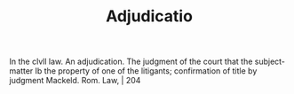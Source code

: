 ---
title: Adjudicatio
letter: A
permalink: "/definitions/adjudicatio.html"
body: In the clvll law. An adjudication. The judgment of the court that the subject-matter
  Ib the property of one of the litigants; confirmation of title by judgment Mackeld.
  Rom. Law, | 204
published_at: '2018-07-07'
source: Black's Law Dictionary
layout: post
---